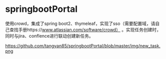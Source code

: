 # springbootPortal
使用crowd，集成了spring boot2、thymeleaf，实现了sso（需要配置域，请自己查找手册https://www.atlassian.com/software/crowd）
。实现任务创建时，同时与jira、conflence进行联动创建新任务。


https://github.com/tangyan85/springbootPortal/blob/master/img/new_task.png


